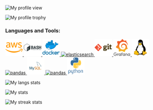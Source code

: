 ![My profile view](https://komarev.com/ghpvc/?username=yxliaoyx)

![My profile trophy](https://github-profile-trophy.vercel.app/?username=yxliaoyx&column=-1)

### Languages and Tools:

<a href="https://aws.amazon.com" target="_blank" rel="noreferrer"> <img src="https://raw.githubusercontent.com/devicons/devicon/master/icons/amazonwebservices/amazonwebservices-plain-wordmark.svg" alt="aws" width="55" height="55"/> </a>
<a href="https://www.gnu.org/software/bash/" target="_blank" rel="noreferrer"> <img src="https://raw.githubusercontent.com/github/explore/80688e429a7d4ef2fca1e82350fe8e3517d3494d/topics/bash/bash.png" alt="bash" width="55" height="55"/> </a>
<a href="https://www.docker.com/" target="_blank" rel="noreferrer"> <img src="https://raw.githubusercontent.com/github/explore/fbceb94436312b6dacde68d122a5b9c7d11f9524/topics/docker/docker.png" alt="docker" width="55" height="55"/> </a>
<a href="https://www.elastic.co" target="_blank" rel="noreferrer"> <img src="https://www.vectorlogo.zone/logos/elastic/elastic-icon.svg" alt="elasticsearch" width="55" height="55"/> </a>
<a href="https://git-scm.com/" target="_blank" rel="noreferrer"> <img src="https://raw.githubusercontent.com/github/explore/fbceb94436312b6dacde68d122a5b9c7d11f9524/topics/git/git.png" alt="git" width="55" height="55"/> </a>
<a href="https://grafana.com" target="_blank" rel="noreferrer"> <img src="https://raw.githubusercontent.com/devicons/devicon/master/icons/grafana/grafana-original-wordmark.svg" alt="grafana" width="55" height="55"/> </a>
<a href="https://www.linux.org/" target="_blank" rel="noreferrer"> <img src="https://raw.githubusercontent.com/github/explore/fbceb94436312b6dacde68d122a5b9c7d11f9524/topics/linux/linux.png" alt="linux" width="55" height="55"/> </a>
<a href="https://mariadb.org/" target="_blank" rel="noreferrer">
  <picture>
    <source media="(prefers-color-scheme: dark)" srcset="https://mariadb.com/wp-content/uploads/2019/11/mariadb-logo-vertical_white.svg">
    <source media="(prefers-color-scheme: light)" srcset="https://mariadb.com/wp-content/uploads/2019/11/vertical-logo_black.svg">
    <img src="https://mariadb.com/wp-content/uploads/2019/11/mariadb-logo-vertical_blue.svg" alt="pandas" width="55" height="55">
  </picture>
</a>
<a href="https://www.mysql.com/" target="_blank" rel="noreferrer"> <img src="https://raw.githubusercontent.com/github/explore/80688e429a7d4ef2fca1e82350fe8e3517d3494d/topics/mysql/mysql.png" alt="mysql" width="55" height="55"/> </a>
<a href="https://pandas.pydata.org/" target="_blank" rel="noreferrer">
  <picture>
    <source media="(prefers-color-scheme: dark)" srcset="https://pandas.pydata.org/static/img/pandas_secondary_white.svg">
    <source media="(prefers-color-scheme: light)" srcset="https://pandas.pydata.org/static/img/pandas_secondary.svg">
    <img src="https://pandas.pydata.org/static/img/pandas_secondary.svg" alt="pandas" width="55" height="55">
  </picture>
</a>
<a href="https://www.python.org" target="_blank" rel="noreferrer"> <img src="https://raw.githubusercontent.com/devicons/devicon/master/icons/python/python-original-wordmark.svg" alt="python" width="55" height="55"/> </a>

![My langs stats](https://github-readme-stats.vercel.app/api/top-langs?username=yxliaoyx&langs_count=20&exclude_repo=Reinforcement-learning-with-virtual-simulation)

![My stats](https://github-readme-stats.vercel.app/api?username=yxliaoyx&show=reviews,discussions_started,discussions_answered&show_icons=true)

![My streak stats](https://github-readme-streak-stats.herokuapp.com/?user=yxliaoyx)
